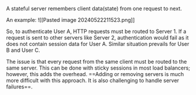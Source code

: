 A stateful server remembers client data(state) from one request to next. 

An example: 
![[Pasted image 20240522211523.png]]

So, to authenticate User A, HTTP requests must be routed to Server 1. If a request is sent to other servers like Server 2, authentication would fail as it does not contain session data for User A. Similar situation prevails for User B and User C. 

The issue is that every request from the same client must be routed to the same server. This can be done with sticky sessions in most load balancers; however, this adds the overhead. ==Adding or removing servers is much more difficult with this approach. It is also challenging to handle server failures==.


